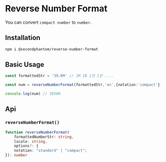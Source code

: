 # Reverse Number Format
You can convert `compact number` to `number`.
## Installation
```bash
npm i @secondphantom/reverse-number-format
```
## Basic Usage
```ts
const formattedStr = '39.KM' // 1M 1B 1천 1만 ....

const num = reverseNumberFormat(formattedStr,'en',{notation:'compact'})

console.log(num) // 39500
```
## Api
### `reverseNumberFormat()`
```ts
function reverseNumberFormat(
	formattedNumberStr: string, 
	locale: string, 
	options?: {
    notation: "standard" | "compact";
}): number
```